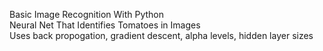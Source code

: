 Basic Image Recognition With Python  
Neural Net That Identifies Tomatoes in Images  
Uses back propogation, gradient descent, alpha levels, hidden layer sizes
